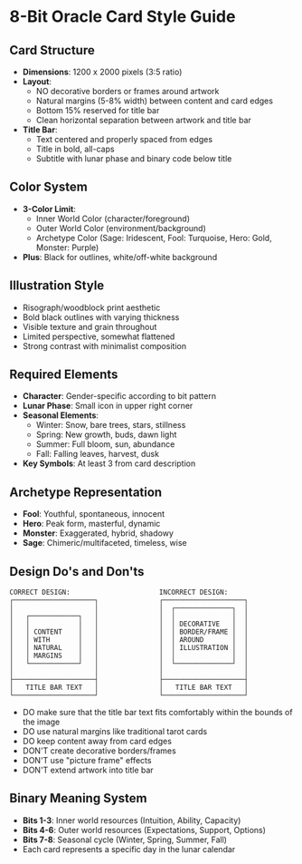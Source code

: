 # 8-Bit Oracle Card Style Guide

## Card Structure
- **Dimensions**: 1200 x 2000 pixels (3:5 ratio)
- **Layout**: 
  - NO decorative borders or frames around artwork
  - Natural margins (5-8% width) between content and card edges
  - Bottom 15% reserved for title bar
  - Clean horizontal separation between artwork and title bar
- **Title Bar**:
  - Text centered and properly spaced from edges
  - Title in bold, all-caps
  - Subtitle with lunar phase and binary code below title

## Color System
- **3-Color Limit**: 
  - Inner World Color (character/foreground)
  - Outer World Color (environment/background)
  - Archetype Color (Sage: Iridescent, Fool: Turquoise, Hero: Gold, Monster: Purple)
- **Plus**: Black for outlines, white/off-white background

## Illustration Style
- Risograph/woodblock print aesthetic
- Bold black outlines with varying thickness
- Visible texture and grain throughout
- Limited perspective, somewhat flattened
- Strong contrast with minimalist composition

## Required Elements
- **Character**: Gender-specific according to bit pattern
- **Lunar Phase**: Small icon in upper right corner
- **Seasonal Elements**: 
  - Winter: Snow, bare trees, stars, stillness
  - Spring: New growth, buds, dawn light
  - Summer: Full bloom, sun, abundance
  - Fall: Falling leaves, harvest, dusk
- **Key Symbols**: At least 3 from card description

## Archetype Representation
- **Fool**: Youthful, spontaneous, innocent
- **Hero**: Peak form, masterful, dynamic
- **Monster**: Exaggerated, hybrid, shadowy
- **Sage**: Chimeric/multifaceted, timeless, wise

## Design Do's and Don'ts
```
CORRECT DESIGN:                      INCORRECT DESIGN:
┌────────────────────┐               ┌────────────────────┐
│                    │               │  ┌──────────────┐  │
│   ┌────────────┐   │               │  │              │  │
│   │            │   │               │  │ DECORATIVE   │  │
│   │ CONTENT    │   │               │  │ BORDER/FRAME │  │
│   │ WITH       │   │               │  │ AROUND       │  │
│   │ NATURAL    │   │               │  │ ILLUSTRATION │  │
│   │ MARGINS    │   │               │  │              │  │
│   └────────────┘   │               │  └──────────────┘  │
│                    │               │                    │
├────────────────────┤               ├────────────────────┤
│   TITLE BAR TEXT   │               │   TITLE BAR TEXT   │
└────────────────────┘               └────────────────────┘
```

- DO make sure that the title bar text fits comfortably within the bounds of the image
- DO use natural margins like traditional tarot cards
- DO keep content away from card edges
- DON'T create decorative borders/frames
- DON'T use "picture frame" effects
- DON'T extend artwork into title bar

## Binary Meaning System
- **Bits 1-3**: Inner world resources (Intuition, Ability, Capacity)
- **Bits 4-6**: Outer world resources (Expectations, Support, Options)
- **Bits 7-8**: Seasonal cycle (Winter, Spring, Summer, Fall)
- Each card represents a specific day in the lunar calendar